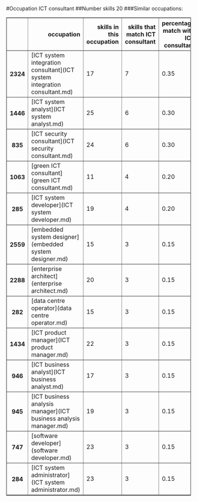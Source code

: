 #Occupation ICT consultant
##Number skills 20
###Similar occupations:
<table border="1" class="dataframe">
  <thead>
    <tr style="text-align: right;">
      <th></th>
      <th>occupation</th>
      <th>skills in this occupation</th>
      <th>skills that match ICT consultant</th>
      <th>percentage match with ICT consultant</th>
      <th>skills not in ICT consultant</th>
    </tr>
  </thead>
  <tbody>
    <tr>
      <th>2324</th>
      <td>[ICT system integration consultant](ICT system integration consultant.md)</td>
      <td>17</td>
      <td>7</td>
      <td>0.35</td>
      <td>10</td>
    </tr>
    <tr>
      <th>1446</th>
      <td>[ICT system analyst](ICT system analyst.md)</td>
      <td>25</td>
      <td>6</td>
      <td>0.30</td>
      <td>19</td>
    </tr>
    <tr>
      <th>835</th>
      <td>[ICT security consultant](ICT security consultant.md)</td>
      <td>24</td>
      <td>6</td>
      <td>0.30</td>
      <td>18</td>
    </tr>
    <tr>
      <th>1063</th>
      <td>[green ICT consultant](green ICT consultant.md)</td>
      <td>11</td>
      <td>4</td>
      <td>0.20</td>
      <td>7</td>
    </tr>
    <tr>
      <th>285</th>
      <td>[ICT system developer](ICT system developer.md)</td>
      <td>19</td>
      <td>4</td>
      <td>0.20</td>
      <td>15</td>
    </tr>
    <tr>
      <th>2559</th>
      <td>[embedded system designer](embedded system designer.md)</td>
      <td>15</td>
      <td>3</td>
      <td>0.15</td>
      <td>12</td>
    </tr>
    <tr>
      <th>2288</th>
      <td>[enterprise architect](enterprise architect.md)</td>
      <td>20</td>
      <td>3</td>
      <td>0.15</td>
      <td>17</td>
    </tr>
    <tr>
      <th>282</th>
      <td>[data centre operator](data centre operator.md)</td>
      <td>15</td>
      <td>3</td>
      <td>0.15</td>
      <td>12</td>
    </tr>
    <tr>
      <th>1434</th>
      <td>[ICT product manager](ICT product manager.md)</td>
      <td>22</td>
      <td>3</td>
      <td>0.15</td>
      <td>19</td>
    </tr>
    <tr>
      <th>946</th>
      <td>[ICT business analyst](ICT business analyst.md)</td>
      <td>17</td>
      <td>3</td>
      <td>0.15</td>
      <td>14</td>
    </tr>
    <tr>
      <th>945</th>
      <td>[ICT business analysis manager](ICT business analysis manager.md)</td>
      <td>19</td>
      <td>3</td>
      <td>0.15</td>
      <td>16</td>
    </tr>
    <tr>
      <th>747</th>
      <td>[software developer](software developer.md)</td>
      <td>23</td>
      <td>3</td>
      <td>0.15</td>
      <td>20</td>
    </tr>
    <tr>
      <th>284</th>
      <td>[ICT system administrator](ICT system administrator.md)</td>
      <td>23</td>
      <td>3</td>
      <td>0.15</td>
      <td>20</td>
    </tr>
  </tbody>
</table>
